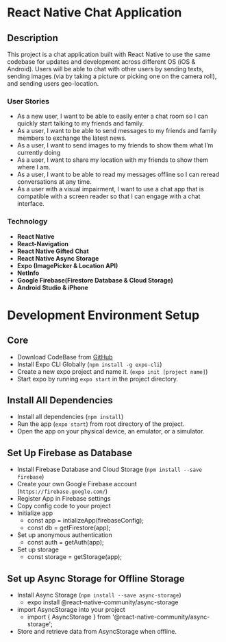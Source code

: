 # React Native Chat Application

## Description

This project is a chat application built with React Native to use the same codebase for updates and development across different OS (iOS & Android). Users will be able to chat with other users by sending texts,
sending images (via by taking a picture or picking one on the camera roll), and sending users geo-location.

### User Stories

- As a new user, I want to be able to easily enter a chat room so I can quickly start talking to my friends and family.
- As a user, I want to be able to send messages to my friends and family members to exchange the latest news.
- As a user, I want to send images to my friends to show them what I’m currently doing
- As a user, I want to share my location with my friends to show them where I am.
- As a user, I want to be able to read my messages offline so I can reread conversations at any time.
- As a user with a visual impairment, I want to use a chat app that is compatible with a screen reader so that I can engage with a chat interface.

### Technology

- **React Native**
- **React-Navigation**
- **React Native Gifted Chat**
- **React Native Async Storage**
- **Expo (ImagePicker & Location API)**
- **NetInfo**
- **Google Firebase(Firestore Database & Cloud Storage)**
- **Android Studio & iPhone**

# Development Environment Setup

## Core

- Download CodeBase from [GitHub](https://github.com/RyanViers/chat)
- Install Expo CLI Globally (`npm install -g expo-cli`)
- Create a new expo project and name it. (`expo init [project name]`)
- Start expo by running `expo start` in the project directory.

## Install All Dependencies

- Install all dependencies (`npm install`)
- Run the app (`expo start`) from root directory of the project.
- Open the app on your physical device, an emulator, or a simulator.

## Set Up Firebase as Database

- Install Firebase Database and Cloud Storage (`npm install --save firebase`)
- Create your own Google Firebase account (`https://firebase.google.com/`)
- Register App in Firebase settings
- Copy config code to your project
- Initialize app
  - const app = intializeApp(firebaseConfig);
  - const db = getFirestore(app);
- Set up anonymous authentication
  - const auth = getAuth(app);
- Set up storage
  - const storage = getStorage(app);

## Set up Async Storage for Offline Storage

- Install Async Storage (`npm install --save async-storage`)
  - expo install @react-native-community/async-storage
- import AsyncStorage into your project
  - import { AsyncStorage } from '@react-native-community/async-storage';
- Store and retrieve data from AsyncStorage when offline.
